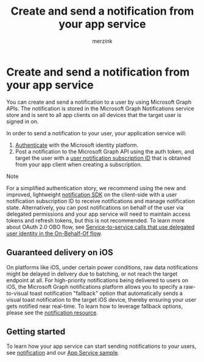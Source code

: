 ﻿---
title: "Create and send a notification from your app service"
description: "Setup your application service to send user-centric notifications to various clients via the Microsoft Graph. "
localization_priority: Priority
ms.prod: "notifications"
author: "merzink"
---

# Create and send a notification from your app service

You can create and send a notification to a user by using Microsoft Graph APIs. The notification is stored in the Microsoft Graph Notifications service store and is sent to all app clients on all devices that the target user is signed in on. 

In order to send a notification to your user, your application service will:
1. [Authenticate](/azure/active-directory/develop/v1-oauth2-client-creds-grant-flow) with the Microsoft identity platform.
2. Post a notification to the Microsoft Graph API using the auth token, and target the user with a [user notification subscription ID](/graph/api/notifications-post) that is obtained from your app client when creating a subscription.

> [!NOTE]
> For a simplified authentication story, we recommend using the new and improved, lightweight [notification SDK](https://aka.ms/GNSDK) on the client-side with a user notification subscription ID to receive notifications and manage notification state. Alternatively, you can  post notifications on behalf of the user via delegated permissions and your app service will need to maintain access tokens and refresh tokens, but this is not recommended. To learn more about OAuth 2.0 OBO flow, see [Service-to-service calls that use delegated user identity in the On-Behalf-Of flow](/azure/active-directory/develop/v1-oauth2-on-behalf-of-flow). 

## Guaranteed delivery on iOS

On platforms like iOS, under certain power conditions, raw data notifications might be delayed in delivery due to batching, or not reach the target endpoint at all. For high-priority notifications being delivered to users on iOS, the Microsoft Graph notifications platform allows you to specify a raw-to-visual toast notification "fallback" option that automatically sends a visual toast notification to the target iOS device, thereby ensuring your user gets notified near real-time. To learn how to leverage fallback options, please see the [notification resource](/graph/api/resources/projectrome-notification.md).  

## Getting started

To learn how your app service can start sending notifications to your users, see [notification](/graph/api/resources/projectrome-notification) and our [App Service sample](https://aka.ms/gnsample-appservice).
